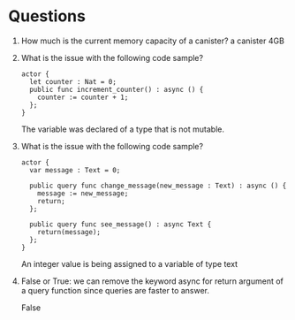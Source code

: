 # Questions

1. How much is the current memory capacity of a canister?
a canister 4GB

2. What is the issue with the following code sample?

    ```Motoko
    actor {
      let counter : Nat = 0;
      public func increment_counter() : async () {
        counter := counter + 1;
      };
    }
    ```

    The variable was declared of a type that is not mutable.

3. What is the issue with the following code sample?

    ```Motoko
    actor {
      var message : Text = 0;

      public query func change_message(new_message : Text) : async () {
        message := new_message;
        return;
      };
      
      public query func see_message() : async Text {
        return(message);
      };
    }
    ```

    An integer value is being assigned to a variable of type text

4. False or True: we can remove the keyword async for return argument of a query function since queries are faster to answer.

    False

